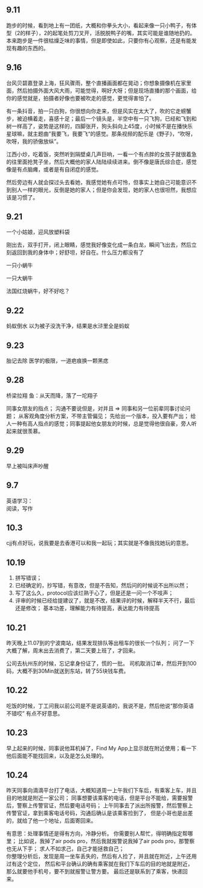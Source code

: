 ## 9.11
跑步的时候，看到地上有一团纸，大概和你拳头大小，看起来像一只小鸭子，有体型（2的样子），2的起笔处剪刀叉开，活脱脱鸭子的嘴，其实可能是谁随地扔的。本来跑步是一件很枯燥乏味的事情，但是即使如此，只要你有心观察，还是有能发现有趣的东西的。


## 9.16
台风贝碧嘉登录上海，狂风骤雨，整个直播画面都在晃动；你想象摄像机在家里面，然后拍摄外面大风大雨，可能觉得，啊好大呀；但是现场直播的那个画面，给你的感觉就是，拍摄者好像也要被吹走的感觉，更觉得害怕了。

有一条抖音，拍一只白狗，你很想向你走来，但是风实在太大了，吹的它走螃蟹步，被迫横着走，喜感十足；最后一个镜头是，半空中有一只飞狗，已经和飞到和树一样高了，姿势是这样的，四脚张开，狗头斜向上45度，小时候不是在播快乐星球嘛，就主题曲”我要飞，我要飞“的感觉。那条视频的配乐是《野子》，“吹呀，吹呀，我的骄傲放纵”。


江西小炒，吃着饭，突然听到隔壁桌几声巨响，一看一个有点胖的女孩子就很着急的往里面抢凳子坐，然后大概他的家人陆陆续续进来。倒不像是唐氏综合症，感觉像是有点脑瘫，或者是有自闭症的感觉。

然后旁边有人就会探过头去看她，我感觉她有点可怜，但事实上她自己可能意识不到别人一样的眼光，反倒是她的家人；但是你会发现，她的家人也很坦然，我想应该是习惯了。


## 9.21
一个小姑娘，迎风放塑料袋

刚出去，双手打开，闭上眼睛，感觉我好像变化成一条白龙，瞬间飞出去，然后立刻返回到我的身体中；好舒坦，好自在。什么压力都没有了

一只小蜗牛

一只大蜗牛

法国红烧蜗牛，好不好吃？

## 9.22
蚂蚁倒水
以为被子没洗干净，结果是水浒里全是蚂蚁

## 9.23
胎记去除
医学的极限，一道疤痕换一颗黑痣

## 9.28
桥梁拉翔
鱼：从天而降，落了一坨翔子

同事女朋友的指点；
沟通不要说但是，对并且 => 同事和另一位前辈同事讨论问题；
从客观角度分析方案，不带主管偏见；
先给出一个版本，投入要有产出；
给人一种有高人指点的感觉；同事提起他女朋友的时候，总是觉得他很自豪，旁人听起来就很羡慕。


## 9.29
早上被叫床声吵醒


## 9.7
英语学习：  
阅读，写作  

## 10.3
cjj有点好玩，说我要是去香港可以和我一起玩；其实就是不像我找她玩的意思。

## 10.19
1. 拼写错误；
2. 已经确定的，抄写错，有意改，但是不告知，然后问的时候说不出所以然；
3. 写了这么久，protocol应该烂熟于心了，但是还是一问一个不吱声；
4. 评审的时候已经给提建议了，就是不改，结果评的时候，解释半天不行，最后还是修改；
基本功差，理解能力有待提高，表达能力有待提高

## 10.21
昨天晚上11.07到的宁波南站，结果发现排队等出租车的很长一个队列；
问了一下大概了解，周末出去消费了，第二天要上班了，才回来。

公司去杭州东的时候，忘记拿身份证了，慌的一批。
司机取消订单，然后开到100码，大概不到30Min就送到东站，转了55块钱车费。

## 10.22
吃饭的时候，丁工问我以前公司是不是说英语的，我说不是，然后他说“那你英语不错哎”
有点不好意思。

## 10.23
早上起来的时候，同事说他耳机掉了，Find My App上显示就在附近使用；看一下他后面能不能找回来，以及是怎么处理的。

## 10.24
昨天同事向滴滴平台打了电话，大概知道周一上午我们下车后，有乘客上车，并且目的地就是附近一家公司；
同事想要该乘客的电话，但是平台不能给，需要报警后，警察上传警官证，然后要电话号码；
上午同事去了派出所报警，然后警察上传警官证，拿到乘客电话号码，沟通后确认是该乘客捡到了，
但是小哥也是出差的，就给了他一个地址，后面寄回来。

有意思：处理事情还是得有方向，冷静分析。
你需要别人帮忙，得明确指定帮哪里；
比如说，我掉了air pods pro，然后我就报警说我掉了air pods pro，那警察也无从下手；
求人不如求己，自己才能拯救自己；  
你整理分析后，发现是周一坐车丢失的，然后有人捡了，并且就在附近，上午还用过有这个定位，
然后和平台确认的确有乘客就在我们下车后的目的地就是附近，那么就要他手机号，要不到就报警让警方要。
最后还是联系到了乘客，快递回来。









